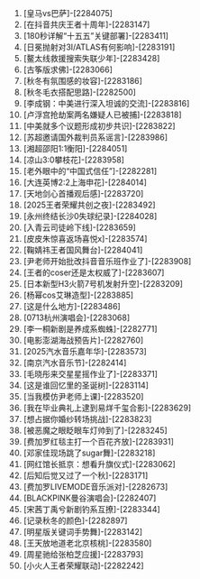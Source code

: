 
1. [皇马vs巴萨]-[2284075]
1. [在抖音共庆王者十周年]-[2283147]
1. [180秒详解“十五五”关键部署]-[2283411]
1. [日冕抛射对3I/ATLAS有何影响]-[2283191]
1. [鳌太线救援搜索失联少年]-[2283428]
1. [古筝版求佛]-[2283066]
1. [秋冬有氛围感的妆容]-[2283186]
1. [秋冬毛衣搭配思路]-[2282500]
1. [李成钢：中美进行深入坦诚的交流]-[2283816]
1. [卢浮宫抢劫案两名嫌疑人已被捕]-[2283818]
1. [中美就多个议题形成初步共识]-[2283822]
1. [苏超邀请国外裁判员系谣言]-[2283986]
1. [湘超邵阳1:1衡阳]-[2284051]
1. [凉山3:0攀枝花]-[2283958]
1. [老外眼中的“中国式信任”]-[2282281]
1. [大连英博2:2上海申花]-[2284014]
1. [天地剑心首播观后感]-[2283720]
1. [2025王者荣耀共创之夜]-[2283492]
1. [永州终结长沙0失球纪录]-[2284028]
1. [入青云司徒岭下线]-[2283659]
1. [皮皮朱惊喜返场喜悦x]-[2283574]
1. [鞠婧祎王者国风舞台]-[2284041]
1. [尹老师开始批改抖音音乐班作业了]-[2283908]
1. [王者的coser还是太权威了]-[2283607]
1. [日本新型H3火箭7号机发射升空]-[2283209]
1. [杨幂cos艾琳造型]-[2283885]
1. [这是什么地方]-[2283486]
1. [0713杭州演唱会]-[2283068]
1. [李一桐新剧是养成系蜘蛛]-[2282771]
1. [电影澎湖海战预告片]-[2282760]
1. [2025汽水音乐嘉年华]-[2283573]
1. [南京汽水音乐节]-[2282414]
1. [毛晓彤来交星星摇作业了]-[2283371]
1. [这是谁回忆里的圣诞树]-[2283114]
1. [当我模仿尹老师上课]-[2283520]
1. [我在毕业典礼上逮到易烊千玺合影]-[2283629]
1. [想占据你婚纱转场挑战]-[2283823]
1. [被恶魔之眼眨眼车灯帅到了]-[2283245]
1. [费加罗红毯主打一个百花齐放]-[2283931]
1. [邓家佳现场跳了sugar舞]-[2283218]
1. [网红馆长抵京：想看升旗仪式]-[2283062]
1. [后知后觉又过了一个秋]-[2283171]
1. [费加罗LIVEMODE音乐派对]-[2282673]
1. [BLACKPINK曼谷演唱会]-[2282407]
1. [宋茜丁禹兮新剧钓系互撩]-[2283344]
1. [记录秋冬的颜色]-[2282897]
1. [明星版关键词手势舞]-[2283142]
1. [王天放地道老北京核桃]-[2283580]
1. [周星驰给张柏芝应援]-[2283793]
1. [小火人王者荣耀联动]-[2282242]